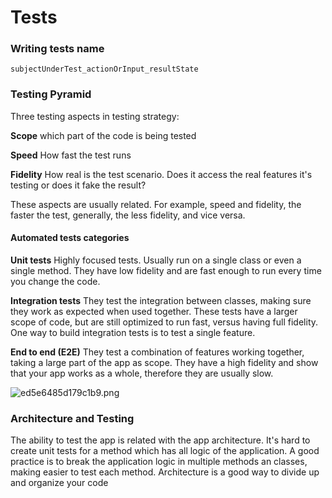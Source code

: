 # Tests

### Writing tests name

```
subjectUnderTest_actionOrInput_resultState
```

### Testing Pyramid

Three testing aspects in testing strategy:

**Scope** which part of the code is being tested

**Speed** How fast the test runs

**Fidelity** How real is the test scenario. Does it access the real features it's testing or does it fake the result?

These aspects are usually related. For example, speed and fidelity, the faster the test, generally, the less fidelity, and vice versa. 

#### Automated tests categories

**Unit tests** Highly focused tests. Usually run on a single class or even a single method. They have low fidelity and are fast enough to run every time you change the code.

**Integration tests** They test the integration between classes, making sure they work as expected when used together. These tests have a larger scope of code, but are still optimized to run fast, versus having full fidelity. One way to build integration tests is to test a single feature.

**End to end (E2E)** They test a combination of features working together, taking a large part of the app as scope. They have a high fidelity and show that your app works as a whole, therefore they are usually slow.

![ed5e6485d179c1b9.png](https://developer.android.com/codelabs/advanced-android-kotlin-training-testing-test-doubles/img/ed5e6485d179c1b9.png) 

### Architecture and Testing

The ability to test the app is related with the app architecture. It's hard to create unit tests for a method which has all logic of the application. A good practice is to break the application logic in multiple methods an classes, making easier to test each method. Architecture is a good way to divide up and organize your code

